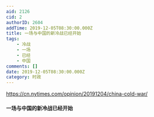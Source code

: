 ```yaml
---
aid: 2126
cid: 2
authorID: 2604
addTime: 2019-12-05T08:30:00.000Z
title: 一场与中国的新冷战已经开始
tags:
    - 冷战
    - 一场
    - 已经
    - 中国
comments: []
date: 2019-12-05T08:30:00.000Z
category: 时政
---
```


https://cn.nytimes.com/opinion/20191204/china-cold-war/

#### [](#%E4%B8%80%E5%9C%BA%E4%B8%8E%E4%B8%AD%E5%9B%BD%E7%9A%84%E6%96%B0%E5%86%B7%E6%88%98%E5%B7%B2%E7%BB%8F%E5%BC%80%E5%A7%8B)一场与中国的新冷战已经开始
